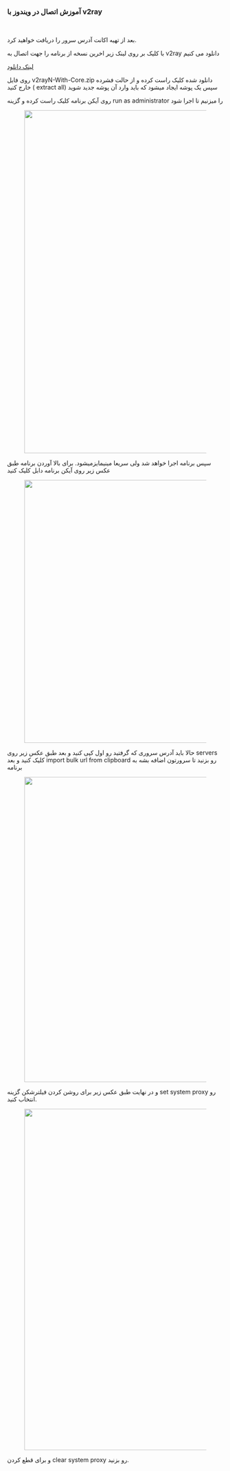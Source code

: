<span data-post-id="1056" class="insert-page insert-page-1056 "><!-- wp:paragraph -->
<h3><strong>آموزش اتصال در ویندوز با v2ray</strong></h3>
&nbsp;

بعد از تهیه اکانت آدرس سرور را دریافت خواهید کرد.

<!-- /wp:paragraph -->

<!-- wp:paragraph -->

با کلیک بر روی لینک زیر اخرین نسخه از برنامه را جهت اتصال به v2ray دانلود می کنیم

<!-- /wp:paragraph -->

<!-- wp:paragraph -->

<a href="https://site.fast.gitgogs.com/files/v2rayN-With-Core.zip">لینک دانلود</a>

<!-- /wp:paragraph -->

<!-- wp:paragraph -->

روی فایل v2rayN-With-Core.zip دانلود شده کلیک راست کرده و از حالت فشرده خارج کنید ( extract all) سپس یک پوشه ایجاد میشود که باید وارد آن پوشه جدید شوید

<!-- /wp:paragraph -->

<!-- wp:paragraph -->

روی آیکن برنامه کلیک راست کرده و گزینه run as administrator را میزنیم تا اجرا شود

<!-- /wp:paragraph -->

<!-- wp:image {"id":552,"sizeSlug":"large","linkDestination":"none"} -->
<figure class="wp-block-image size-large"><img fetchpriority="high" decoding="async" width="1024" height="797" class="wp-image-552" src="https://site.fast.gitgogs.com/wp-content/uploads/2024/11/1-1024x797.png" alt="" srcset="https://site.fast.gitgogs.com/wp-content/uploads/2024/11/1-1024x797.png 1024w, https://site.fast.gitgogs.com/wp-content/uploads/2024/11/1-600x467.png 600w, https://site.fast.gitgogs.com/wp-content/uploads/2024/11/1-300x234.png 300w, https://site.fast.gitgogs.com/wp-content/uploads/2024/11/1-768x598.png 768w, https://site.fast.gitgogs.com/wp-content/uploads/2024/11/1.png 1161w" sizes="(max-width: 1024px) 100vw, 1024px"></figure>
<!-- /wp:image -->

<!-- wp:paragraph -->

سپس برنامه اجرا خواهد شد ولی سریعا مینیمایزمیشود. برای بالا آوردن برنامه طبق عکس زیر روی آیکن برنامه دابل کلیک کنید

<!-- /wp:paragraph -->

<!-- wp:image {"id":553,"sizeSlug":"large","linkDestination":"none"} -->
<figure class="wp-block-image size-large"><img decoding="async" width="1024" height="611" class="wp-image-553" src="https://site.fast.gitgogs.com/wp-content/uploads/2024/11/2-1024x611.png" alt="" srcset="https://site.fast.gitgogs.com/wp-content/uploads/2024/11/2-1024x611.png 1024w, https://site.fast.gitgogs.com/wp-content/uploads/2024/11/2-600x358.png 600w, https://site.fast.gitgogs.com/wp-content/uploads/2024/11/2-300x179.png 300w, https://site.fast.gitgogs.com/wp-content/uploads/2024/11/2-768x458.png 768w, https://site.fast.gitgogs.com/wp-content/uploads/2024/11/2.png 1536w" sizes="(max-width: 1024px) 100vw, 1024px"></figure>
<!-- /wp:image -->

<!-- wp:paragraph -->

حالا باید آدرس سروری که گرفتید رو اول کپی کنید و بعد طبق عکس زیر روی servers کلیک کنید و بعد import bulk url from clipboard رو بزنید تا سرورتون اضافه بشه به برنامه

<!-- /wp:paragraph -->

<!-- wp:image {"id":554,"sizeSlug":"large","linkDestination":"none"} -->
<figure class="wp-block-image size-large"><img decoding="async" width="1024" height="709" class="wp-image-554" src="https://site.fast.gitgogs.com/wp-content/uploads/2024/11/3-1024x709.png" alt="" srcset="https://site.fast.gitgogs.com/wp-content/uploads/2024/11/3-1024x709.png 1024w, https://site.fast.gitgogs.com/wp-content/uploads/2024/11/3-600x415.png 600w, https://site.fast.gitgogs.com/wp-content/uploads/2024/11/3-300x208.png 300w, https://site.fast.gitgogs.com/wp-content/uploads/2024/11/3-768x532.png 768w, https://site.fast.gitgogs.com/wp-content/uploads/2024/11/3.png 1329w" sizes="(max-width: 1024px) 100vw, 1024px"></figure>
<!-- /wp:image -->

<!-- wp:paragraph -->

و در نهایت طبق عکس زیر برای روشن کردن فیلترشکن گزینه set system proxy رو انتخاب کنید.

<!-- /wp:paragraph -->

<!-- wp:image {"id":555,"sizeSlug":"large","linkDestination":"none"} -->
<figure class="wp-block-image size-large"><img loading="lazy" decoding="async" width="1024" height="793" class="wp-image-555" src="https://site.fast.gitgogs.com/wp-content/uploads/2024/11/4-1024x793.png" alt="" srcset="https://site.fast.gitgogs.com/wp-content/uploads/2024/11/4-1024x793.png 1024w, https://site.fast.gitgogs.com/wp-content/uploads/2024/11/4-600x465.png 600w, https://site.fast.gitgogs.com/wp-content/uploads/2024/11/4-300x232.png 300w, https://site.fast.gitgogs.com/wp-content/uploads/2024/11/4-768x595.png 768w, https://site.fast.gitgogs.com/wp-content/uploads/2024/11/4.png 1331w" sizes="auto, (max-width: 1024px) 100vw, 1024px"></figure>
<!-- /wp:image -->

<!-- wp:paragraph -->

و برای قطع کردن clear system proxy رو بزنید.

<!-- /wp:paragraph -->

<!-- wp:paragraph -->

&nbsp;</span>
